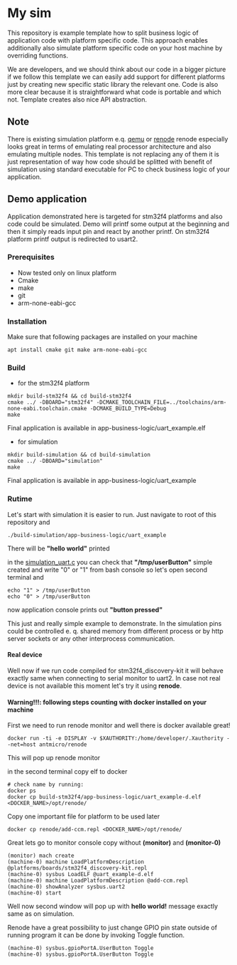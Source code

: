 # My sim
This repository is example template how to split business logic of application code with platform 
specific code. This approach enables additionally also simulate platform specific code on your 
host machine by overriding functions.

We are developers, and we should think about our code in a bigger picture if we follow this 
template we can easily add support for different platforms just by creating new specific 
static library the relevant one. Code is also more clear because it is straightforward what code is 
portable and which not. Template creates also nice API abstraction.

## Note
There is existing simulation platform e.q. [qemu](https://www.qemu.org/) or [renode](https://renode.io/)
renode especially looks great in terms of emulating real processor architecture and also 
emulating multiple nodes. This template is not replacing any of them it is just representation of 
way how code should be splitted with benefit of simulation using standard executable for PC to 
check business logic of your application.

## Demo application
Application demonstrated here is targeted for stm32f4 platforms and also code could be simulated.
Demo will printf some output at the beginning and then it simply reads input pin and react by 
another printf. On stm32f4 platform printf output is redirected to usart2.

### Prerequisites 
- Now tested only on linux platform
- Cmake 
- make
- git
- arm-none-eabi-gcc

### Installation
Make sure that following packages are installed on your machine
```shell
apt install cmake git make arm-none-eabi-gcc
```

### Build 
- for the stm32f4 platform
```shell
mkdir build-stm32f4 && cd build-stm32f4
cmake ../ -DBOARD="stm32f4" -DCMAKE_TOOLCHAIN_FILE=../toolchains/arm-none-eabi.toolchain.cmake -DCMAKE_BUILD_TYPE=Debug
make
```
Final application is available in app-business-logic/uart_example.elf

- for simulation
```shell
mkdir build-simulation && cd build-simulation
cmake ../ -DBOARD="simulation"
make
```
Final application is available in app-business-logic/uart_example

### Rutime
Let's start with simulation it is easier to run. Just navigate to root of this repository and
```
./build-simulation/app-business-logic/uart_example
```

There will be **"hello world"** printed

in the [simulation_uart.c](app-peripherals-libs/simulation/src/simulation_uart.c) you can check 
that **"/tmp/userButton"** simple created and write "0" or "1" from bash console so let's open 
second terminal and
```shell
echo "1" > /tmp/userButton
echo "0" > /tmp/userButton
```
now application console prints out **"button pressed"**

This just and really simple example to demonstrate. In the simulation pins could be controlled e.
q. shared memory from different process or by http server sockets or any other interprocess 
communication.

#### Real device
Well now if we run code compiled for stm32f4_discovery-kit it will behave exactly same when 
connecting to serial monitor to uart2. In case not real device is not available this moment
let's try it using **renode**.

#### Warning!!!: following steps counting with docker installed on your machine

First we need to run renode monitor and well there is docker available great!
```shell
docker run -ti -e DISPLAY -v $XAUTHORITY:/home/developer/.Xauthority --net=host antmicro/renode
```
This will pop up renode monitor

in the second terminal copy elf to docker
```shell
# check name by running: 
docker ps
docker cp build-stm32f4/app-business-logic/uart_example-d.elf <DOCKER_NAME>/opt/renode/
```

Copy one important file for platform to be used later

```shell
docker cp renode/add-ccm.repl <DOCKER_NAME>/opt/renode/
```

Great lets go to monitor console copy without **(monitor)** and **(monitor-0)**
```shell
(monitor) mach create
(machine-0) machine LoadPlatformDescription @platforms/boards/stm32f4_discovery-kit.repl
(machine-0) sysbus LoadELF @uart_example-d.elf
(machine-0) machine LoadPlatformDescription @add-ccm.repl
(machine-0) showAnalyzer sysbus.uart2
(machine-0) start
```

Well now second window will pop up with **hello world!** message exactly same as on simulation.

Renode have a great possibility to just change GPIO pin state outside of running program it can 
be done by invoking Toggle function.
```shell
(machine-0) sysbus.gpioPortA.UserButton Toggle
(machine-0) sysbus.gpioPortA.UserButton Toggle
```

